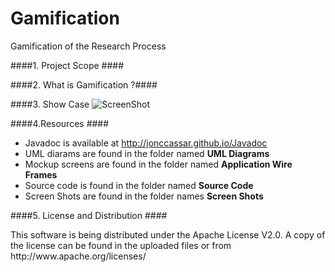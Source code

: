 Gamification
============

Gamification of the Research Process

####1. Project Scope ####

####2. What is Gamification ?####

####3. Show Case
![ScreenShot](https://raw.github.com/jonccassar/gamification/master/Screen%20Schots/main_screen.png)

####4.Resources ####
* Javadoc is available at http://jonccassar.github.io/Javadoc
* UML diarams are found in the folder named __UML Diagrams__
* Mockup screens are found in the folder named __Application Wire Frames__
* Source code is found in the folder named __Source Code__
* Screen Shots are found in the folder names __Screen Shots__

####5. License and Distribution ####
<p> This software is being distributed under the Apache License V2.0. A copy of the license can be found in the uploaded files or from http://www.apache.org/licenses/</p>


